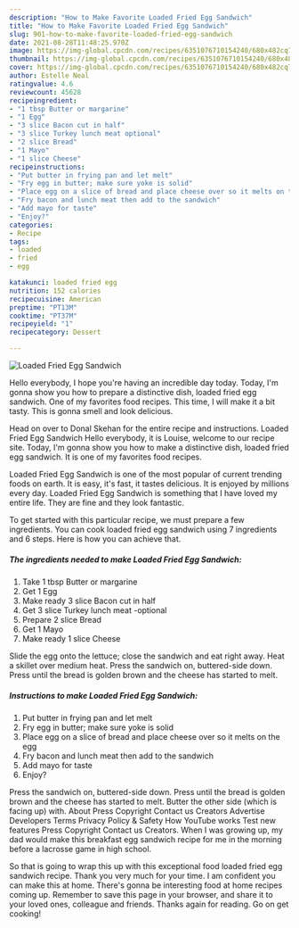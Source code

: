 ```yaml
---
description: "How to Make Favorite Loaded Fried Egg Sandwich"
title: "How to Make Favorite Loaded Fried Egg Sandwich"
slug: 901-how-to-make-favorite-loaded-fried-egg-sandwich
date: 2021-08-28T11:48:25.970Z
image: https://img-global.cpcdn.com/recipes/6351076710154240/680x482cq70/loaded-fried-egg-sandwich-recipe-main-photo.jpg
thumbnail: https://img-global.cpcdn.com/recipes/6351076710154240/680x482cq70/loaded-fried-egg-sandwich-recipe-main-photo.jpg
cover: https://img-global.cpcdn.com/recipes/6351076710154240/680x482cq70/loaded-fried-egg-sandwich-recipe-main-photo.jpg
author: Estelle Neal
ratingvalue: 4.6
reviewcount: 45628
recipeingredient:
- "1 tbsp Butter or margarine"
- "1 Egg"
- "3 slice Bacon cut in half"
- "3 slice Turkey lunch meat optional"
- "2 slice Bread"
- "1 Mayo"
- "1 slice Cheese"
recipeinstructions:
- "Put butter in frying pan and let melt"
- "Fry egg in butter; make sure yoke is solid"
- "Place egg on a slice of bread and place cheese over so it melts on the egg"
- "Fry bacon and lunch meat then add to the sandwich"
- "Add mayo for taste"
- "Enjoy?"
categories:
- Recipe
tags:
- loaded
- fried
- egg

katakunci: loaded fried egg 
nutrition: 152 calories
recipecuisine: American
preptime: "PT13M"
cooktime: "PT37M"
recipeyield: "1"
recipecategory: Dessert

---
```



![Loaded Fried Egg Sandwich](https://img-global.cpcdn.com/recipes/6351076710154240/680x482cq70/loaded-fried-egg-sandwich-recipe-main-photo.jpg)

Hello everybody, I hope you're having an incredible day today. Today, I'm gonna show you how to prepare a distinctive dish, loaded fried egg sandwich. One of my favorites food recipes. This time, I will make it a bit tasty. This is gonna smell and look delicious.

Head on over to Donal Skehan for the entire recipe and instructions. Loaded Fried Egg Sandwich Hello everybody, it is Louise, welcome to our recipe site. Today, I&#39;m gonna show you how to make a distinctive dish, loaded fried egg sandwich. It is one of my favorites food recipes.

Loaded Fried Egg Sandwich is one of the most popular of current trending foods on earth. It is easy, it's fast, it tastes delicious. It is enjoyed by millions every day. Loaded Fried Egg Sandwich is something that I have loved my entire life. They are fine and they look fantastic.


To get started with this particular recipe, we must prepare a few ingredients. You can cook loaded fried egg sandwich using 7 ingredients and 6 steps. Here is how you can achieve that.

<!--inarticleads1-->

##### The ingredients needed to make Loaded Fried Egg Sandwich:

1. Take 1 tbsp Butter or margarine
1. Get 1 Egg
1. Make ready 3 slice Bacon cut in half
1. Get 3 slice Turkey lunch meat -optional
1. Prepare 2 slice Bread
1. Get 1 Mayo
1. Make ready 1 slice Cheese


Slide the egg onto the lettuce; close the sandwich and eat right away. Heat a skillet over medium heat. Press the sandwich on, buttered-side down. Press until the bread is golden brown and the cheese has started to melt. 

<!--inarticleads2-->

##### Instructions to make Loaded Fried Egg Sandwich:

1. Put butter in frying pan and let melt
1. Fry egg in butter; make sure yoke is solid
1. Place egg on a slice of bread and place cheese over so it melts on the egg
1. Fry bacon and lunch meat then add to the sandwich
1. Add mayo for taste
1. Enjoy?


Press the sandwich on, buttered-side down. Press until the bread is golden brown and the cheese has started to melt. Butter the other side (which is facing up) with. About Press Copyright Contact us Creators Advertise Developers Terms Privacy Policy &amp; Safety How YouTube works Test new features Press Copyright Contact us Creators. When I was growing up, my dad would make this breakfast egg sandwich recipe for me in the morning before a lacrosse game in high school. 

So that is going to wrap this up with this exceptional food loaded fried egg sandwich recipe. Thank you very much for your time. I am confident you can make this at home. There's gonna be interesting food at home recipes coming up. Remember to save this page in your browser, and share it to your loved ones, colleague and friends. Thanks again for reading. Go on get cooking!
